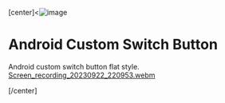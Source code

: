 [center]<![image](https://github.com/emirhanbulbul/SwitchButton/assets/14194362/aa7b8232-249f-49b7-831b-0efb95175afc)

# Android Custom Switch Button
Android custom switch button flat style.
[Screen_recording_20230922_220953.webm](https://github.com/emirhanbulbul/SwitchButton/assets/14194362/114ac465-d5c8-42b3-8048-c0bfe76ea58b)

[/center]

